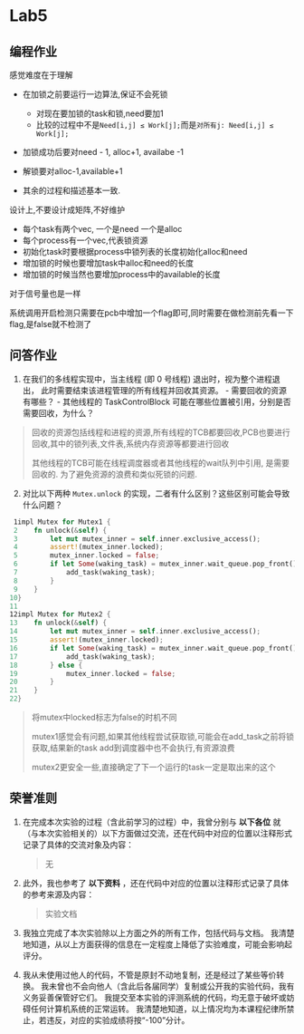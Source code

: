 # Lab5

## 编程作业

感觉难度在于理解

- 在加锁之前要运行一边算法,保证不会死锁
  - 对现在要加锁的task和锁,need要加1
  - 比较的过程中不是`Need[i,j] ≤ Work[j];`而是`对所有j: Need[i,j] ≤ Work[j];`

- 加锁成功后要对need - 1, alloc+1, availabe -1
- 解锁要对alloc-1,available+1
- 其余的过程和描述基本一致.

设计上,不要设计成矩阵,不好维护

- 每个task有两个vec, 一个是need 一个是alloc
- 每个process有一个vec,代表锁资源
- 初始化task时要根据process中锁列表的长度初始化alloc和need
- 增加锁的时候也要增加task中alloc和need的长度
- 增加锁的时候当然也要增加process中的available的长度

对于信号量也是一样

系统调用开启检测只需要在pcb中增加一个flag即可,同时需要在做检测前先看一下flag,是false就不检测了

## 问答作业

1. 在我们的多线程实现中，当主线程 (即 0 号线程) 退出时，视为整个进程退出， 此时需要结束该进程管理的所有线程并回收其资源。 - 需要回收的资源有哪些？ - 其他线程的 TaskControlBlock 可能在哪些位置被引用，分别是否需要回收，为什么？

> 回收的资源包括线程和进程的资源,所有线程的TCB都要回收,PCB也要进行回收,其中的锁列表,文件表,系统内存资源等都要进行回收
>
> 其他线程的TCB可能在线程调度器或者其他线程的wait队列中引用, 是需要回收的. 为了避免资源的浪费和类似死锁的问题.

2. 对比以下两种 `Mutex.unlock` 的实现，二者有什么区别？这些区别可能会导致什么问题？

```rust
 1impl Mutex for Mutex1 {
 2    fn unlock(&self) {
 3        let mut mutex_inner = self.inner.exclusive_access();
 4        assert!(mutex_inner.locked);
 5        mutex_inner.locked = false;
 6        if let Some(waking_task) = mutex_inner.wait_queue.pop_front() {
 7            add_task(waking_task);
 8        }
 9    }
10}
11
12impl Mutex for Mutex2 {
13    fn unlock(&self) {
14        let mut mutex_inner = self.inner.exclusive_access();
15        assert!(mutex_inner.locked);
16        if let Some(waking_task) = mutex_inner.wait_queue.pop_front() {
17            add_task(waking_task);
18        } else {
19            mutex_inner.locked = false;
20        }
21    }
22}
```

>  将mutex中locked标志为false的时机不同
>
> mutex1感觉会有问题,如果其他线程尝试获取锁,可能会在add_task之前将锁获取,结果新的task add到调度器中也不会执行,有资源浪费
>
> mutex2更安全一些,直接确定了下一个运行的task一定是取出来的这个

## 荣誉准则

1. 在完成本次实验的过程（含此前学习的过程）中，我曾分别与 **以下各位** 就（与本次实验相关的）以下方面做过交流，还在代码中对应的位置以注释形式记录了具体的交流对象及内容：

   > 无

2. 此外，我也参考了 **以下资料** ，还在代码中对应的位置以注释形式记录了具体的参考来源及内容：

   > 实验文档

3. 我独立完成了本次实验除以上方面之外的所有工作，包括代码与文档。 我清楚地知道，从以上方面获得的信息在一定程度上降低了实验难度，可能会影响起评分。

4. 我从未使用过他人的代码，不管是原封不动地复制，还是经过了某些等价转换。 我未曾也不会向他人（含此后各届同学）复制或公开我的实验代码，我有义务妥善保管好它们。 我提交至本实验的评测系统的代码，均无意于破坏或妨碍任何计算机系统的正常运转。 我清楚地知道，以上情况均为本课程纪律所禁止，若违反，对应的实验成绩将按“-100”分计。